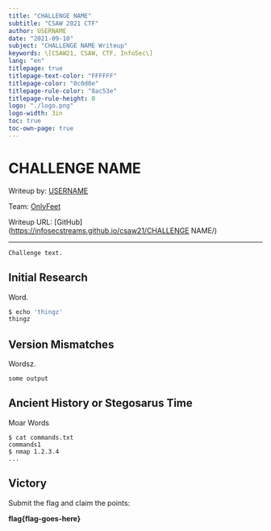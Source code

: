 ```yaml
---
title: "CHALLENGE NAME"
subtitle: "CSAW 2021 CTF"
author: USERNAME
date: "2021-09-10"
subject: "CHALLENGE NAME Writeup"
keywords: \[CSAW21, CSAW, CTF, InfoSec\]
lang: "en"
titlepage: true
titlepage-text-color: "FFFFFF"
titlepage-color: "0c0d0e"
titlepage-rule-color: "8ac53e"
titlepage-rule-height: 0
logo: "./logo.png"
logo-width: 3in
toc: true
toc-own-page: true
---
```


# CHALLENGE NAME

Writeup by: [USERNAME](https://github.com/USERNAME)

Team: [OnlyFeet](https://ctftime.org/team/144644)

Writeup URL: [GitHub](https://infosecstreams.github.io/csaw21/CHALLENGE NAME/)

----

```text
Challenge text.
```

## Initial Research

Word.

```bash
$ echo 'thingz'
thingz
```

## Version Mismatches

Wordsz.

```text
some output
```

## Ancient History or Stegosarus Time

Moar Words

```shell
$ cat commands.txt
commands1
$ nmap 1.2.3.4
...
```

## Victory

Submit the flag and claim the points:

**flag{flag-goes-here}**
